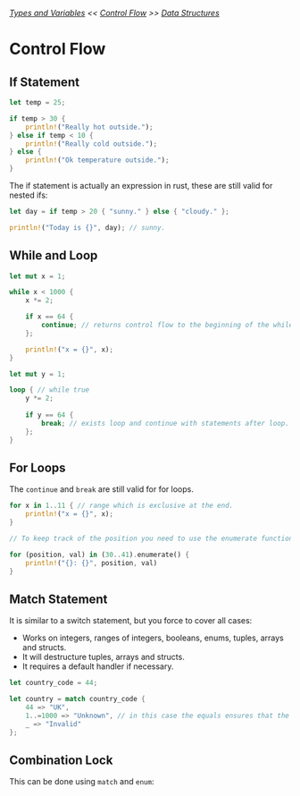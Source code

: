 _[Types and Variables](./types-and-variables.md) << [Control Flow](./control-flow.md) >> [Data Structures](./data-structures.md)_

# Control Flow

## If Statement

```rust
let temp = 25;

if temp > 30 {
    println!("Really hot outside.");
} else if temp < 10 {
    println!("Really cold outside.");
} else {
    println!("Ok temperature outside.");
}
```

The if statement is actually an expression in rust, these are still valid for nested ifs:

```rust
let day = if temp > 20 { "sunny." } else { "cloudy." };

println!("Today is {}", day); // sunny.
```

## While and Loop

```rust
let mut x = 1;

while x < 1000 {
    x *= 2;

    if x == 64 { 
        continue; // returns control flow to the beginning of the while loop. 
    };

    println!("x = {}", x);
}

let mut y = 1;

loop { // while true 
    y *= 2;
    
    if y == 64 { 
        break; // exists loop and continue with statements after loop. 
    };
}

```

## For Loops

The `continue` and `break` are still valid for for loops.

```rust
for x in 1..11 { // range which is exclusive at the end.
    println!("x = {}", x);
}

// To keep track of the position you need to use the enumerate function of a range or iterators.

for (position, val) in (30..41).enumerate() {
    println!("{}: {}", position, val)
}
```

## Match Statement

It is similar to a switch statement, but you force to cover all cases:

- Works on integers, ranges of integers, booleans, enums, tuples, arrays and structs.
- It will destructure tuples, arrays and structs.
- It requires a default handler if necessary.

```rust
let country_code = 44;

let country = match country_code {
    44 => "UK",
    1..=1000 => "Unknown", // in this case the equals ensures that the range is inclusive.
    _ => "Invalid"
};
```

## Combination Lock

This can be done using `match` and `enum`:

```rust
```